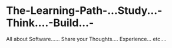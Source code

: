# The-Learning-Path-...Study...-Think....-Build...-
All about Software...... Share your Thoughts.... Experience... etc....
